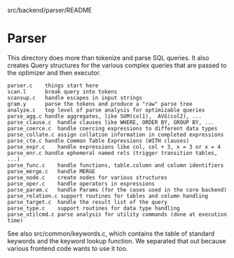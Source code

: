 src/backend/parser/README

Parser
======

This directory does more than tokenize and parse SQL queries.  It also
creates Query structures for the various complex queries that are passed
to the optimizer and then executor.

	parser.c	things start here
	scan.l		break query into tokens
	scansup.c	handle escapes in input strings
	gram.y		parse the tokens and produce a "raw" parse tree
	analyze.c	top level of parse analysis for optimizable queries
	parse_agg.c	handle aggregates, like SUM(col1),  AVG(col2), ...
	parse_clause.c	handle clauses like WHERE, ORDER BY, GROUP BY, ...
	parse_coerce.c	handle coercing expressions to different data types
	parse_collate.c	assign collation information in completed expressions
	parse_cte.c	handle Common Table Expressions (WITH clauses)
	parse_expr.c	handle expressions like col, col + 3, x = 3 or x = 4
	parse_enr.c	handle ephemeral named rels (trigger transition tables, ...)
	parse_func.c	handle functions, table.column and column identifiers
	parse_merge.c	handle MERGE
	parse_node.c	create nodes for various structures
	parse_oper.c	handle operators in expressions
	parse_param.c	handle Params (for the cases used in the core backend)
	parse_relation.c support routines for tables and column handling
	parse_target.c	handle the result list of the query
	parse_type.c	support routines for data type handling
	parse_utilcmd.c	parse analysis for utility commands (done at execution time)

See also src/common/keywords.c, which contains the table of standard
keywords and the keyword lookup function.  We separated that out because
various frontend code wants to use it too.
